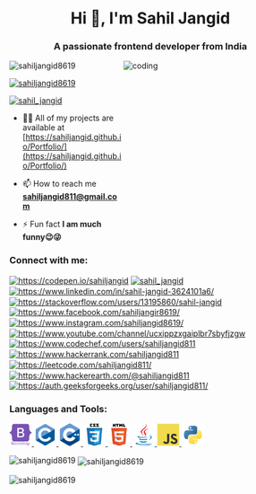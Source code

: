 <h1 align="center">Hi 👋, I'm Sahil Jangid</h1>
<h3 align="center">A passionate frontend developer from India</h3>
<img src="https://media.tenor.com/2uyENRmiUt0AAAAM/coding.gif" alt="coding" height="300" width="300" align = "right">
<p align="left"> <img src="https://komarev.com/ghpvc/?username=sahiljangid8619&label=Profile%20views&color=0e75b6&style=flat" alt="sahiljangid8619" /> </p>

<p align="left"> <a href="https://github.com/ryo-ma/github-profile-trophy"><img src="https://github-profile-trophy.vercel.app/?username=sahiljangid8619" alt="sahiljangid8619" /></a> </p>

<p align="left"> <a href="https://twitter.com/sahil_jangid" target="blank"><img src="https://img.shields.io/twitter/follow/sahil_jangid?logo=twitter&style=for-the-badge" alt="sahil_jangid" /></a> </p>

- 👨‍💻 All of my projects are available at [https://sahiljangid.github.io/Portfolio/](https://sahiljangid.github.io/Portfolio/)

- 📫 How to reach me **sahiljangid811@gmail.com**

- ⚡ Fun fact **I am much funny😉😜**

<h3 align="left">Connect with me:</h3>
<p align="left">
<a href="https://codepen.io/https://codepen.io/sahiljangid" target="blank"><img align="center" src="https://raw.githubusercontent.com/rahuldkjain/github-profile-readme-generator/master/src/images/icons/Social/codepen.svg" alt="https://codepen.io/sahiljangid" height="30" width="40" /></a>
<a href="https://twitter.com/sahil_jangid" target="blank"><img align="center" src="https://raw.githubusercontent.com/rahuldkjain/github-profile-readme-generator/master/src/images/icons/Social/twitter.svg" alt="sahil_jangid" height="30" width="40" /></a>
<a href="https://linkedin.com/in/https://www.linkedin.com/in/sahil-jangid-3624101a6/" target="blank"><img align="center" src="https://raw.githubusercontent.com/rahuldkjain/github-profile-readme-generator/master/src/images/icons/Social/linked-in-alt.svg" alt="https://www.linkedin.com/in/sahil-jangid-3624101a6/" height="30" width="40" /></a>
<a href="https://stackoverflow.com/users/https://stackoverflow.com/users/13195860/sahil-jangid" target="blank"><img align="center" src="https://raw.githubusercontent.com/rahuldkjain/github-profile-readme-generator/master/src/images/icons/Social/stack-overflow.svg" alt="https://stackoverflow.com/users/13195860/sahil-jangid" height="30" width="40" /></a>
<a href="https://fb.com/https://www.facebook.com/sahiljangir8619/" target="blank"><img align="center" src="https://raw.githubusercontent.com/rahuldkjain/github-profile-readme-generator/master/src/images/icons/Social/facebook.svg" alt="https://www.facebook.com/sahiljangir8619/" height="30" width="40" /></a>
<a href="https://instagram.com/https://www.instagram.com/sahiljangid8619/" target="blank"><img align="center" src="https://raw.githubusercontent.com/rahuldkjain/github-profile-readme-generator/master/src/images/icons/Social/instagram.svg" alt="https://www.instagram.com/sahiljangid8619/" height="30" width="40" /></a>
<a href="https://www.youtube.com/channel/UCXIPPZxGAIplbr7SbyfJZGw" target="blank"><img align="center" src="https://raw.githubusercontent.com/rahuldkjain/github-profile-readme-generator/master/src/images/icons/Social/youtube.svg" alt="https://www.youtube.com/channel/ucxippzxgaiplbr7sbyfjzgw" height="30" width="40" /></a>
<a href="https://www.codechef.com/users/https://www.codechef.com/users/sahiljangid811" target="blank"><img align="center" src="https://cdn.jsdelivr.net/npm/simple-icons@3.1.0/icons/codechef.svg" alt="https://www.codechef.com/users/sahiljangid811" height="30" width="40" /></a>
<a href="https://www.hackerrank.com/https://www.hackerrank.com/sahiljangid811" target="blank"><img align="center" src="https://raw.githubusercontent.com/rahuldkjain/github-profile-readme-generator/master/src/images/icons/Social/hackerrank.svg" alt="https://www.hackerrank.com/sahiljangid811" height="30" width="40" /></a>
<a href="https://www.leetcode.com/https://leetcode.com/sahiljangid811/" target="blank"><img align="center" src="https://raw.githubusercontent.com/rahuldkjain/github-profile-readme-generator/master/src/images/icons/Social/leet-code.svg" alt="https://leetcode.com/sahiljangid811/" height="30" width="40" /></a>
<a href="https://www.hackerearth.com/https://www.hackerearth.com/@sahiljangid811" target="blank"><img align="center" src="https://raw.githubusercontent.com/rahuldkjain/github-profile-readme-generator/master/src/images/icons/Social/hackerearth.svg" alt="https://www.hackerearth.com/@sahiljangid811" height="30" width="40" /></a>
<a href="https://auth.geeksforgeeks.org/user/https://auth.geeksforgeeks.org/user/sahiljangid811/" target="blank"><img align="center" src="https://raw.githubusercontent.com/rahuldkjain/github-profile-readme-generator/master/src/images/icons/Social/geeks-for-geeks.svg" alt="https://auth.geeksforgeeks.org/user/sahiljangid811/" height="30" width="40" /></a>
</p>

<h3 align="left">Languages and Tools:</h3>
<p align="left"> <a href="https://getbootstrap.com" target="_blank" rel="noreferrer"> <img src="https://raw.githubusercontent.com/devicons/devicon/master/icons/bootstrap/bootstrap-plain-wordmark.svg" alt="bootstrap" width="40" height="40"/> </a> <a href="https://www.cprogramming.com/" target="_blank" rel="noreferrer"> <img src="https://raw.githubusercontent.com/devicons/devicon/master/icons/c/c-original.svg" alt="c" width="40" height="40"/> </a> <a href="https://www.w3schools.com/cpp/" target="_blank" rel="noreferrer"> <img src="https://raw.githubusercontent.com/devicons/devicon/master/icons/cplusplus/cplusplus-original.svg" alt="cplusplus" width="40" height="40"/> </a> <a href="https://www.w3schools.com/css/" target="_blank" rel="noreferrer"> <img src="https://raw.githubusercontent.com/devicons/devicon/master/icons/css3/css3-original-wordmark.svg" alt="css3" width="40" height="40"/> </a> <a href="https://www.w3.org/html/" target="_blank" rel="noreferrer"> <img src="https://raw.githubusercontent.com/devicons/devicon/master/icons/html5/html5-original-wordmark.svg" alt="html5" width="40" height="40"/> </a> <a href="https://www.java.com" target="_blank" rel="noreferrer"> <img src="https://raw.githubusercontent.com/devicons/devicon/master/icons/java/java-original.svg" alt="java" width="40" height="40"/> </a> <a href="https://developer.mozilla.org/en-US/docs/Web/JavaScript" target="_blank" rel="noreferrer"> <img src="https://raw.githubusercontent.com/devicons/devicon/master/icons/javascript/javascript-original.svg" alt="javascript" width="40" height="40"/> </a> <a href="https://www.python.org" target="_blank" rel="noreferrer"> <img src="https://raw.githubusercontent.com/devicons/devicon/master/icons/python/python-original.svg" alt="python" width="40" height="40"/> </a> </p>

<p><img align="left" src="https://github-readme-stats.vercel.app/api/top-langs?username=sahiljangid8619&show_icons=true&locale=en&layout=compact" alt="sahiljangid8619" /></p>

<p>&nbsp;<img align="center" src="https://github-readme-stats.vercel.app/api?username=sahiljangid8619&show_icons=true&locale=en" alt="sahiljangid8619" /></p>

<p><img align="center" src="https://github-readme-streak-stats.herokuapp.com/?user=sahiljangid8619&" alt="sahiljangid8619" /></p>
